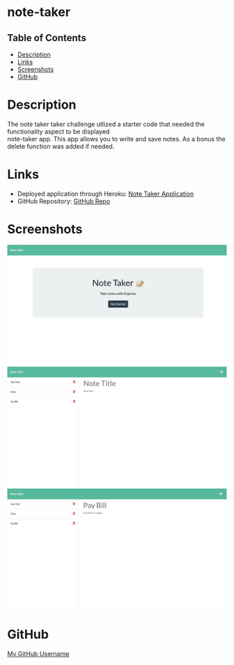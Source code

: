 # note-taker

## Table of Contents
* [Description](#description)
* [Links](#links)
* [Screenshots](#screenshots)
* [GitHub](#github)
  

# Description
The note taker taker challenge utlized a starter code that needed the functionality aspect to be displayed  
note-taker app. This app allows you to write and save notes. As a bonus the delete function was added if needed.


# Links
* Deployed application through Heroku: [Note Taker Application](https://rocky-wave-83467.herokuapp.com/)
* GitHub Repository: [GitHub Repo](https://github.com/chrisgtr34/note-taker)


# Screenshots
![alt text](./public/assets/Screen%20Shot%202022-09-25%20at%2010.59.43%20PM.png)
![alt text](./public/assets/Screen%20Shot%202022-09-25%20at%2011.00.12%20PM.png)
![alt text](./public/assets/Screen%20Shot%202022-09-25%20at%2011.00.33%20PM.png)


# GitHub
[My GitHub Username](https://github.com/chrisgtr34)